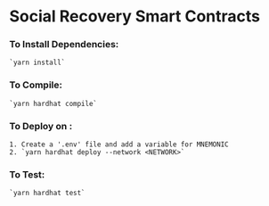 # Social Recovery Smart Contracts

### To Install Dependencies:
    `yarn install`

### To Compile:
    `yarn hardhat compile`

### To Deploy on <NETWORK>:
    1. Create a '.env' file and add a variable for MNEMONIC
    2. `yarn hardhat deploy --network <NETWORK>`

### To Test:
    `yarn hardhat test`
